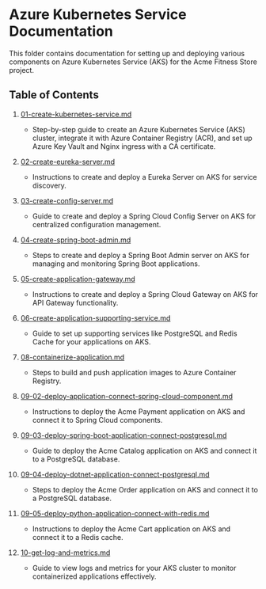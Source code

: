# Azure Kubernetes Service Documentation

This folder contains documentation for setting up and deploying various components on Azure Kubernetes Service (AKS) for the Acme Fitness Store project.

## Table of Contents

1. [01-create-kubernetes-service.md](./docs/01-create-kubernetes-service.md)
   - Step-by-step guide to create an Azure Kubernetes Service (AKS) cluster, integrate it with Azure Container Registry (ACR), and set up Azure Key Vault and Nginx ingress with a CA certificate.

2. [02-create-eureka-server.md](./docs/02-create-eureka-server.md)
   - Instructions to create and deploy a Eureka Server on AKS for service discovery.

3. [03-create-config-server.md](./docs/03-create-config-server.md)
   - Guide to create and deploy a Spring Cloud Config Server on AKS for centralized configuration management.

4. [04-create-spring-boot-admin.md](./docs/04-create-spring-boot-admin.md)
   - Steps to create and deploy a Spring Boot Admin server on AKS for managing and monitoring Spring Boot applications.

5. [05-create-application-gateway.md](./docs/05-create-application-gateway.md)
   - Instructions to create and deploy a Spring Cloud Gateway on AKS for API Gateway functionality.

6. [06-create-application-supporting-service.md](./docs/06-create-application-supporting-service.md)
   - Guide to set up supporting services like PostgreSQL and Redis Cache for your applications on AKS.

7. [08-containerize-application.md](./docs/08-containerize-application.md)
   - Steps to build and push application images to Azure Container Registry.

8. [09-02-deploy-application-connect-spring-cloud-component.md](./docs/09-02-deploy-application-connect-spring-cloud-component.md)
   - Instructions to deploy the Acme Payment application on AKS and connect it to Spring Cloud components.

9. [09-03-deploy-spring-boot-application-connect-postgresql.md](./docs/09-03-deploy-spring-boot-application-connect-postgresql.md)
   - Guide to deploy the Acme Catalog application on AKS and connect it to a PostgreSQL database.

10. [09-04-deploy-dotnet-application-connect-postgresql.md](./docs/09-04-deploy-dotnet-application-connect-postgresql.md)
    - Steps to deploy the Acme Order application on AKS and connect it to a PostgreSQL database.

11. [09-05-deploy-python-application-connect-with-redis.md](./docs/09-05-deploy-python-application-connect-with-redis.md)
    - Instructions to deploy the Acme Cart application on AKS and connect it to a Redis cache.

12. [10-get-log-and-metrics.md](./docs/10-get-log-and-metrics.md)
    - Guide to view logs and metrics for your AKS cluster to monitor containerized applications effectively.

